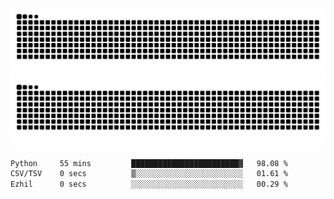 ![Snake Animation](https://raw.githubusercontent.com/tomhea/tomhea/output/github-contribution-grid-snake-dark.svg#gh-dark-mode-only)
![Snake Animation](https://raw.githubusercontent.com/tomhea/tomhea/output/github-contribution-grid-snake.svg#gh-light-mode-only)

<p></p>

<!--START_SECTION:waka-->

```txt
Python     55 mins         ████████████████████████▓   98.08 %
CSV/TSV    0 secs          ▒░░░░░░░░░░░░░░░░░░░░░░░░   01.61 %
Ezhil      0 secs          ░░░░░░░░░░░░░░░░░░░░░░░░░   00.29 %
```

<!--END_SECTION:waka-->
